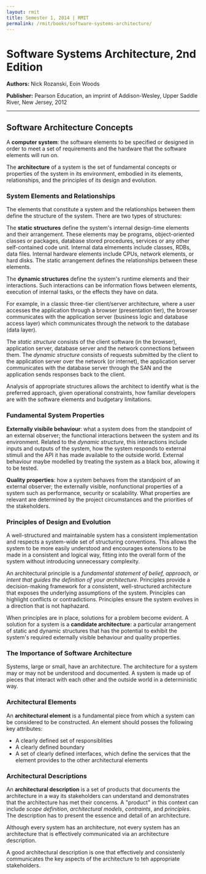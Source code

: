```yaml
---
layout: rmit
title: Semester 1, 2014 | RMIT
permalink: /rmit/books/software-systems-architecture/
---
```


Software Systems Architecture, 2nd Edition
==========================================

__Authors:__ Nick Rozanski, Eoin Woods

__Publisher:__ Pearson Education, an imprint of Addison-Wesley, Upper Saddle River, New Jersey, 2012

- - - - -

Software Architecture Concepts
------------------------------

A __computer system__: the software elements to be specified or designed in order to meet a set of requirements and the hardware that the software elements will run on.

The __architecture__ of a system is the set of fundamental concepts or properties of the system in its environment, embodied in its elements, relationships, and the principles of its design and evolution.

### System Elements and Relationships

The elements that constitute a system and the relationships between them define the structure of the system. There are two types of structures:

The __static structures__ define the system's internal design-time elements and their arrangement. These elements may be programs, object-oriented classes or packages, database stored procedures, services or any other self-contained code unit. Internal data elmements include classes, RDBs, data files. Internal hardware elements include CPUs, network elements, or hard disks. The static arrangement defines the relationships between these elements.

The __dynamic structures__ define the system's runtime elements and their interactions. Such interactions can be information flows between elements, execution of internal tasks, or the effects they have on data. 

For example, in a classic three-tier client/server architecture, where a user accesses the application through a browser (presentation tier), the browser communicates with the application server (business logic and database access layer) which communicates through the network to the database (data layer). 

The _static structure_ consists of the client software (in the browser), application server, database server and the network connections between them. The _dynamic structure_ consists of requests submitted by the client to the application server over the network (or internet), the application server communicates with the database server through the SAN and the application sends responses back to the client.

Analysis of appropriate structures allows the architect to identify what is the preferred approach, given operational constraints, how familiar developers are with the software elements and budgetary limitations.

### Fundamental System Properties

__Externally visibile behaviour__: what a system does from the standpoint of an external observer; the functional interactions between the system and its environment. Related to the _dynamic structure_, this interactions include inputs and outputs of the system, how the system responds to external stimuli and the API it has made available to the outside world. External behaviour maybe modelled by treating the system as a black box, allowing it to be tested.

__Quality properties__: how a system behaves from the standpoint of an external observer; the externally visible, nonfunctional properties of a system such as performance, security or scalability. What properties are relevant are determined by the project circumstances and the priorities of the stakeholders.

### Principles of Design and Evolution

A well-structured and maintainable system has a consistent implementation and respects a system-wide set of structuring conventions. This allows the system to be more easily understood and encourages extensions to be made in a consistent and logical way, fitting into the overall form of the system without introducing unnecessary complexity.

An architectural principle is a _fundamental statement of belief, approach, or intent that guides the definition of your architecture_. Principles provide a decision-making framework for a consistent, well-structured architecture that exposes the underlying assumptions of the system. Principles can highlight conflicts or contradictions. Principles ensure the system evolves in a direction that is not haphazard.

When principles are in place, solutions for a problem become evident. A solution for a system is a __candidate architecture__: a particular arrangement of static and dynamic structures that has the potential to exhibit the system's required externally visible behaviour and quality properties.

### The Importance of Software Architecture

Systems, large or small, have an architecture. The architecture for a system may or may not be understood and documented. A system is made up of pieces that interact with each other and the outside world in a deterministic way. 

### Architectural Elements

An __architectural element__ is a fundamental piece from which a system can be considered to be constructed. An element should posses the following key attributes:

* A clearly defined set of responsiblities
* A clearly defined boundary
* A set of clearly defined interfaces, which define the services that the element provides to the other architectural elements

### Architectural Descriptions

An __architectural description__ is a set of products that documents the architecture in a way its stakeholders can understand and demonstrates that the architecture has met their concerns. A "product" in this context can include _scope definition_, _architectural models_, _contraints_, and _principles_. The description has to present the essence and detail of an architecture.

Although every system has an architecture, not every system has an architecture that is effectively communicated via an architecture description.

A good architectural description is one that effectively and consistenly communicates the key aspects of the architecture to teh appropriate stakeholders.



